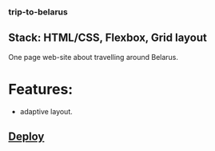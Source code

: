 ### trip-to-belarus

## Stack: HTML/CSS, Flexbox, Grid layout

One page web-site about travelling around Belarus.

# Features:

- adaptive layout.

## <a href="https://trip-around-belarus.netlify.app/">Deploy</a>
